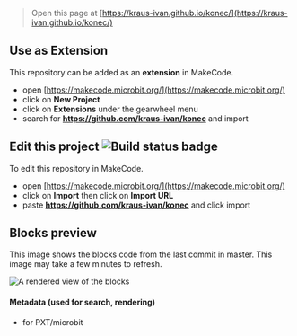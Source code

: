 
> Open this page at [https://kraus-ivan.github.io/konec/](https://kraus-ivan.github.io/konec/)

## Use as Extension

This repository can be added as an **extension** in MakeCode.

* open [https://makecode.microbit.org/](https://makecode.microbit.org/)
* click on **New Project**
* click on **Extensions** under the gearwheel menu
* search for **https://github.com/kraus-ivan/konec** and import

## Edit this project ![Build status badge](https://github.com/kraus-ivan/konec/workflows/MakeCode/badge.svg)

To edit this repository in MakeCode.

* open [https://makecode.microbit.org/](https://makecode.microbit.org/)
* click on **Import** then click on **Import URL**
* paste **https://github.com/kraus-ivan/konec** and click import

## Blocks preview

This image shows the blocks code from the last commit in master.
This image may take a few minutes to refresh.

![A rendered view of the blocks](https://github.com/kraus-ivan/konec/raw/master/.github/makecode/blocks.png)

#### Metadata (used for search, rendering)

* for PXT/microbit
<script src="https://makecode.com/gh-pages-embed.js"></script><script>makeCodeRender("{{ site.makecode.home_url }}", "{{ site.github.owner_name }}/{{ site.github.repository_name }}");</script>
